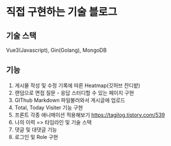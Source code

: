 # 직접 구현하는 기술 블로그 

## 기술 스택
Vue3(Javascript), Gin(Golang), MongoDB


## 기능
1. 게시물 작성 및 수정 기록에 따른 Heatmap(깃허브 잔디밭)
2. 랜덤으로 면접 질문 - 응답 스터디할 수 있는 페이지 구현
3. GIThub Markdown 파일불러와서 게시글에 업로드
4. Total, Today Visiter 기능 구현
5. 프론트 각종 애니메이션 적용해보기 https://tagilog.tistory.com/539
6. 나의 이력 => 타임라인 및 기술 스택
7. 댓글 및 대댓글 기능 
8. 로그인 및 Role 구현
